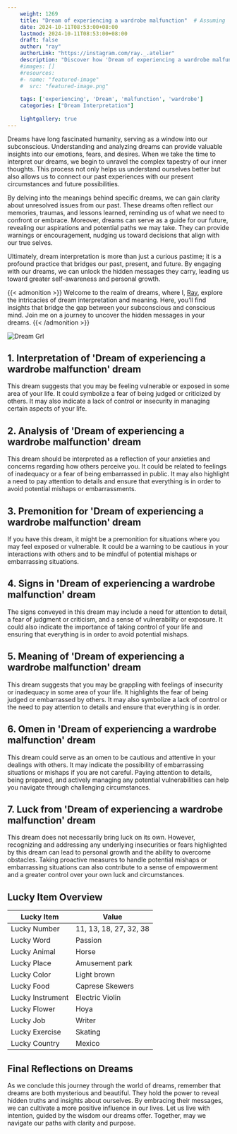 ```yaml
---
    weight: 1269
    title: "Dream of experiencing a wardrobe malfunction"  # Assuming 'title' column exists
    date: 2024-10-11T08:53:00+08:00
    lastmod: 2024-10-11T08:53:00+08:00
    draft: false
    author: "ray"
    authorLink: "https://instagram.com/ray._.atelier"
    description: "Discover how 'Dream of experiencing a wardrobe malfunction' can interpret your future and uncover its significant meanings in your life."
    #images: []
    #resources:
    #- name: "featured-image"
    #  src: "featured-image.png"
    
    tags: ['experiencing', 'Dream', 'malfunction', 'wardrobe']
    categories: ["Dream Interpretation"]
    
    lightgallery: true
---
```

    
Dreams have long fascinated humanity, serving as a window into our subconscious. Understanding and analyzing dreams can provide valuable insights into our emotions, fears, and desires. When we take the time to interpret our dreams, we begin to unravel the complex tapestry of our inner thoughts. This process not only helps us understand ourselves better but also allows us to connect our past experiences with our present circumstances and future possibilities.

By delving into the meanings behind specific dreams, we can gain clarity about unresolved issues from our past. These dreams often reflect our memories, traumas, and lessons learned, reminding us of what we need to confront or embrace. Moreover, dreams can serve as a guide for our future, revealing our aspirations and potential paths we may take. They can provide warnings or encouragement, nudging us toward decisions that align with our true selves.

Ultimately, dream interpretation is more than just a curious pastime; it is a profound practice that bridges our past, present, and future. By engaging with our dreams, we can unlock the hidden messages they carry, leading us toward greater self-awareness and personal growth.

{{< admonition >}}
Welcome to the realm of dreams, where I, [Ray](https://instagram.com/ray._.atelier), explore the intricacies of dream interpretation and meaning. Here, you’ll find insights that bridge the gap between your subconscious and conscious mind. Join me on a journey to uncover the hidden messages in your dreams.
{{< /admonition >}}

![Dream Grl](https://cdn.pixabay.com/photo/2017/11/02/03/35/gothic-2910057_1280.jpg "Dream Grl")

## 1. Interpretation of 'Dream of experiencing a wardrobe malfunction' dream
 This dream suggests that you may be feeling vulnerable or exposed in some area of your life. It could symbolize a fear of being judged or criticized by others. It may also indicate a lack of control or insecurity in managing certain aspects of your life.

## 2. Analysis of 'Dream of experiencing a wardrobe malfunction' dream
 This dream should be interpreted as a reflection of your anxieties and concerns regarding how others perceive you. It could be related to feelings of inadequacy or a fear of being embarrassed in public. It may also highlight a need to pay attention to details and ensure that everything is in order to avoid potential mishaps or embarrassments.

## 3. Premonition for 'Dream of experiencing a wardrobe malfunction' dream
 If you have this dream, it might be a premonition for situations where you may feel exposed or vulnerable. It could be a warning to be cautious in your interactions with others and to be mindful of potential mishaps or embarrassing situations.

## 4. Signs in 'Dream of experiencing a wardrobe malfunction' dream
 The signs conveyed in this dream may include a need for attention to detail, a fear of judgment or criticism, and a sense of vulnerability or exposure. It could also indicate the importance of taking control of your life and ensuring that everything is in order to avoid potential mishaps.

## 5. Meaning of 'Dream of experiencing a wardrobe malfunction' dream
 This dream suggests that you may be grappling with feelings of insecurity or inadequacy in some area of your life. It highlights the fear of being judged or embarrassed by others. It may also symbolize a lack of control or the need to pay attention to details and ensure that everything is in order.

## 6. Omen in 'Dream of experiencing a wardrobe malfunction' dream
 This dream could serve as an omen to be cautious and attentive in your dealings with others. It may indicate the possibility of embarrassing situations or mishaps if you are not careful. Paying attention to details, being prepared, and actively managing any potential vulnerabilities can help you navigate through challenging circumstances.

## 7. Luck from 'Dream of experiencing a wardrobe malfunction' dream
 This dream does not necessarily bring luck on its own. However, recognizing and addressing any underlying insecurities or fears highlighted by this dream can lead to personal growth and the ability to overcome obstacles. Taking proactive measures to handle potential mishaps or embarrassing situations can also contribute to a sense of empowerment and a greater control over your own luck and circumstances.

## Lucky Item Overview
| Lucky Item          | Value              |
|---------------|--------------------|
| Lucky Number        | 11, 13, 18, 27, 32, 38  |
| Lucky Word          | Passion |
| Lucky Animal        | Horse |
| Lucky Place         | Amusement park     |
| Lucky Color         | Light brown     |
| Lucky Food          | Caprese Skewers      |
| Lucky Instrument    | Electric Violin |
| Lucky Flower        | Hoya    |
| Lucky Job           | Writer       |
| Lucky Exercise      | Skating  |
| Lucky Country       | Mexico    |


##  Final Reflections on Dreams

As we conclude this journey through the world of dreams, remember that dreams are both mysterious and beautiful. They hold the power to reveal hidden truths and insights about ourselves. By embracing their messages, we can cultivate a more positive influence in our lives. Let us live with intention, guided by the wisdom our dreams offer. Together, may we navigate our paths with clarity and purpose.

